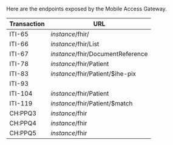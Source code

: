 Here are the endpoints exposed by the Mobile Access Gateway.

| Transaction          | URL                                                   |
|----------------------|-------------------------------------------------------|
| ITI-65               | _instance_/fhir/                                      |
| ITI-66               | _instance_/fhir/List                                  |
| ITI-67               | _instance_/fhir/DocumentReference                     |
| ITI-78               | _instance_/fhir/Patient                               |
| ITI-83               | _instance_/fhir/Patient/$ihe-pix                      |
| ITI-93               |                                                       |
| ITI-104              | _instance_/fhir/Patient                               |
| ITI-119              | _instance_/fhir/Patient/$match                        |
| CH:PPQ3              | _instance_/fhir                                       |
| CH:PPQ4              | _instance_/fhir                                       |
| CH:PPQ5              | _instance_/fhir                                       |
